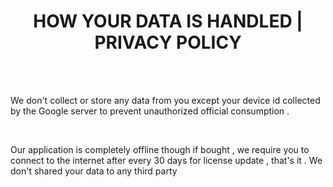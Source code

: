 <center><h1>HOW YOUR DATA IS HANDLED | PRIVACY POLICY </h1>
</center>
<br>
<br>
<p> We don't collect or store any data from you except your device id collected by the Google server to prevent unauthorized official consumption .</p>
<br>
<p> Our application is completely offline though if bought , we require you to connect to the internet after every 30 days for license update , that's it . We don't shared your data to any third party </p>

